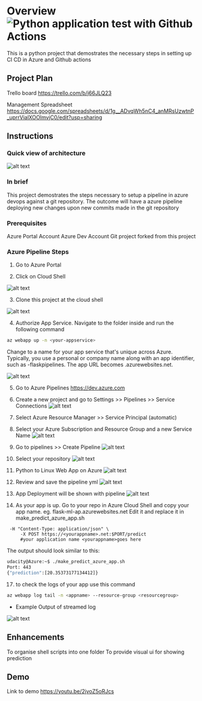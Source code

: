 # Overview ![Python application test with Github Actions](https://github.com/jameslian147/cicd-project/workflows/Python%20application%20test%20with%20Github%20Actions/badge.svg)
This is a python project that demostrates the necessary steps in setting up CI CD in Azure and Github actions

## Project Plan
Trello board
https://trello.com/b/j66JLQ23

Management Spreadsheet
https://docs.google.com/spreadsheets/d/1g__ADvqWh5nC4_anMRsUzwtnP_uprrVialXOOlmvjC0/edit?usp=sharing

## Instructions

### Quick view of architecture
![alt text](https://github.com/jameslian147/cicd-project/blob/master/images/architecture.png?raw=true "Architecture")

### In brief
This project demostrates the steps necessary to setup a pipeline in azure devops against a git repository. The outcome will have a azure pipeline deploying new changes upon new commits made in the git repository

### Prerequisites
Azure Portal Account
Azure Dev Account
Git project forked from this project


### Azure Pipeline Steps
1. Go to Azure Portal

2. Click on Cloud Shell

![alt text](https://github.com/jameslian147/cicd-project/blob/master/images/cloud-shell.png?raw=true "Cloud Shell")

3. Clone this project at the cloud shell

![alt text](https://github.com/jameslian147/cicd-project/blob/master/images/git-status.png?raw=true "Git Status")


4. Authorize App Service. Navigate to the folder inside and run the following command

```bash
az webapp up -n <your-appservice>
```
Change <your-appservice> to a name for your app service that's unique across Azure. Typically, you use a personal or company name along with an app identifier, such as <your-name>-flaskpipelines. The app URL becomes <your-appservice>.azurewebsites.net.

![alt text](https://github.com/jameslian147/cicd-project/blob/master/images/az-app-services.png?raw=true "App Services")

5. Go to Azure Pipelines
https://dev.azure.com

8. Create a new project
and go to Settings >> Pipelines >> Service Connections
![alt text](https://github.com/jameslian147/cicd-project/blob/master/images/new-project.png?raw=true "New Project")

9. Select Azure Resource Manager >> Service Principal (automatic)

10. Select your Azure Subscription and Resource Group and a new Service Name
![alt text](https://github.com/jameslian147/cicd-project/blob/master/images/new-service-connection.png?raw=true "Service Connection")

11. Go to pipelines >> Create Pipeline
![alt text](https://github.com/jameslian147/cicd-project/blob/master/images/create-pipeline.png?raw=true "Create Pipeline")

12. Select your repository
![alt text](https://github.com/jameslian147/cicd-project/blob/master/images/select-repo.png?raw=true "Select Repo")

13. Python to Linux Web App on Azure
![alt text](https://github.com/jameslian147/cicd-project/blob/master/images/selet-step-azure.png?raw=true "Select Step")

14. Review and save the pipeline yml
![alt text](https://github.com/jameslian147/cicd-project/blob/master/images/save-pipeline.png?raw=true "Save Pipeline")

15. App Deployment will be shown with pipeline
![alt text](https://github.com/jameslian147/cicd-project/blob/master/images/deployment-success.png?raw=true "Save Pipeline")

16. As your app is up. Go to your repo in Azure Cloud Shell and copy your app name. eg. flask-ml-ap.azurewebsites.net
Edit it and replace it in make_predict_azure_app.sh

```
 -H "Content-Type: application/json" \
     -X POST https://<yourappname>.net:$PORT/predict 
     #your application name <yourappname>goes here
```

The output should look similar to this:

```bash
udacity@Azure:~$ ./make_predict_azure_app.sh
Port: 443
{"prediction":[20.35373177134412]}
```

17. to check the logs of your app
use this command
```bash
az webapp log tail -n <appname> --resource-group <resourcegroup>
```
* Example Output of streamed log

![alt text](https://github.com/jameslian147/cicd-project/blob/master/images/output.png?raw=true "Save Pipeline")


## Enhancements
To organise shell scripts into one folder
To provide visual ui for showing prediction


## Demo 

Link to demo
https://youtu.be/2jvoZ5oRJcs



